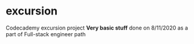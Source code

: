 # excursion
Codecademy excursion project
**Very basic stuff**
done on 8/11/2020 as a part of Full-stack engineer path

